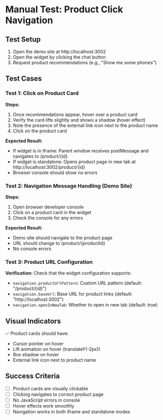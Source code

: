 # Manual Test: Product Click Navigation

## Test Setup
1. Open the demo site at http://localhost:3002
2. Open the widget by clicking the chat button
3. Request product recommendations (e.g., "Show me some phones")

## Test Cases

### Test 1: Click on Product Card
**Steps:**
1. Once recommendations appear, hover over a product card
2. Verify the card lifts slightly and shows a shadow (hover effect)
3. Note the presence of the external link icon next to the product name
4. Click on the product card

**Expected Result:**
- If widget is in iframe: Parent window receives postMessage and navigates to /product/{id}
- If widget is standalone: Opens product page in new tab at http://localhost:3002/product/{id}
- Browser console should show no errors

### Test 2: Navigation Message Handling (Demo Site)
**Steps:**
1. Open browser developer console
2. Click on a product card in the widget
3. Check the console for any errors

**Expected Result:**
- Demo site should navigate to the product page
- URL should change to /product/{productId}
- No console errors

### Test 3: Product URL Configuration
**Verification:**
Check that the widget configuration supports:
- `navigation.productUrlPattern`: Custom URL pattern (default: "/product/{id}")
- `navigation.baseUrl`: Base URL for product links (default: "http://localhost:3002")
- `navigation.openInNewTab`: Whether to open in new tab (default: true)

## Visual Indicators
✅ Product cards should have:
- Cursor pointer on hover
- Lift animation on hover (translateY(-2px))
- Box shadow on hover
- External link icon next to product name

## Success Criteria
- [ ] Product cards are visually clickable
- [ ] Clicking navigates to correct product page
- [ ] No JavaScript errors in console
- [ ] Hover effects work smoothly
- [ ] Navigation works in both iframe and standalone modes